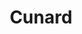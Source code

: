 ---
title: Cunard
class: cunard
cruiseline: Luxury Mediterranean fly cruises with free upgrades.
price: 679
cruise-url: http://www.planetcruise.co.uk/holidaysearch/promotion?promotionid=199&referrersiteid=970
---